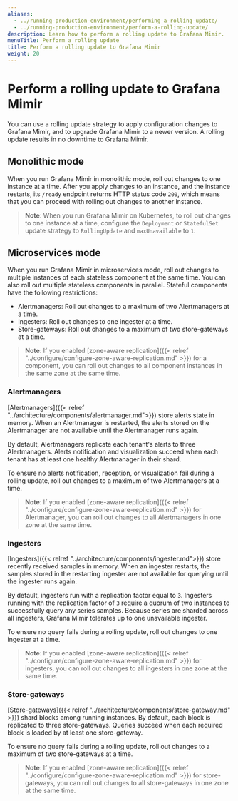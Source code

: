 ```yaml
---
aliases:
  - ../running-production-environment/performing-a-rolling-update/
  - ../running-production-environment/perform-a-rolling-update/
description: Learn how to perform a rolling update to Grafana Mimir.
menuTitle: Perform a rolling update
title: Perform a rolling update to Grafana Mimir
weight: 20
---
```


# Perform a rolling update to Grafana Mimir

You can use a rolling update strategy to apply configuration changes to
Grafana Mimir, and to upgrade Grafana Mimir to a newer version. A
rolling update results in no downtime to Grafana Mimir.

## Monolithic mode

When you run Grafana Mimir in monolithic mode, roll out changes to one instance at a time.
After you apply changes to an instance, and the instance restarts, its `/ready` endpoint returns HTTP status code `200`, which means that you can proceed with rolling out changes to another instance.

> **Note**: When you run Grafana Mimir on Kubernetes, to roll out changes to one instance at a time, configure the `Deployment` or `StatefulSet` update strategy to `RollingUpdate` and `maxUnavailable` to `1`.

## Microservices mode

When you run Grafana Mimir in microservices mode, roll out changes to multiple instances of each stateless component at the same time.
You can also roll out multiple stateless components in parallel.
Stateful components have the following restrictions:

- Alertmanagers: Roll out changes to a maximum of two Alertmanagers at a time.
- Ingesters: Roll out changes to one ingester at a time.
- Store-gateways: Roll out changes to a maximum of two store-gateways at a time.

> **Note**: If you enabled [zone-aware replication]({{< relref "../configure/configure-zone-aware-replication.md" >}}) for a component, you can roll out changes to all component instances in the same zone at the same time.

### Alertmanagers

[Alertmanagers]({{< relref "../architecture/components/alertmanager.md">}}) store alerts state in memory.
When an Alertmanager is restarted, the alerts stored on the Alertmanager are not available until the Alertmanager runs again.

By default, Alertmanagers replicate each tenant's alerts to three Alertmanagers.
Alerts notification and visualization succeed when each tenant has at least one healthy Alertmanager in their shard.

To ensure no alerts notification, reception, or visualization fail during a rolling update, roll out changes to a maximum of two Alertmanagers at a time.

> **Note**: If you enabled [zone-aware replication]({{< relref "../configure/configure-zone-aware-replication.md" >}}) for Alertmanager, you can roll out changes to all Alertmanagers in one zone at the same time.

### Ingesters

[Ingesters]({{< relref "../architecture/components/ingester.md">}}) store recently received samples in memory.
When an ingester restarts, the samples stored in the restarting ingester are not available for querying until the ingester runs again.

By default, ingesters run with a replication factor equal to `3`.
Ingesters running with the replication factor of `3` require a quorum of two instances to successfully query any series samples.
Because series are sharded across all ingesters, Grafana Mimir tolerates up to one unavailable ingester.

To ensure no query fails during a rolling update, roll out changes to one ingester at a time.

> **Note**: If you enabled [zone-aware replication]({{< relref "../configure/configure-zone-aware-replication.md" >}}) for ingesters, you can roll out changes to all ingesters in one zone at the same time.

### Store-gateways

[Store-gateways]({{< relref "../architecture/components/store-gateway.md" >}}) shard blocks among running instances.
By default, each block is replicated to three store-gateways.
Queries succeed when each required block is loaded by at least one store-gateway.

To ensure no query fails during a rolling update, roll out changes to a maximum of two store-gateways at a time.

> **Note**: If you enabled [zone-aware replication]({{< relref "../configure/configure-zone-aware-replication.md" >}}) for store-gateways, you can roll out changes to all store-gateways in one zone at the same time.
